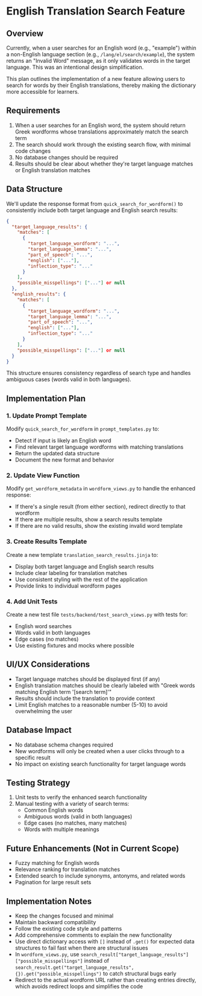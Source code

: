 # English Translation Search Feature

## Overview
Currently, when a user searches for an English word (e.g., "example") within a non-English language section (e.g., `/lang/el/search/example`), the system returns an "Invalid Word" message, as it only validates words in the target language. This was an intentional design simplification. 

This plan outlines the implementation of a new feature allowing users to search for words by their English translations, thereby making the dictionary more accessible for learners.

## Requirements
1. When a user searches for an English word, the system should return Greek wordforms whose translations approximately match the search term
2. The search should work through the existing search flow, with minimal code changes
3. No database changes should be required
4. Results should be clear about whether they're target language matches or English translation matches

## Data Structure
We'll update the response format from `quick_search_for_wordform()` to consistently include both target language and English search results:

```json
{
  "target_language_results": {
    "matches": [
      {
        "target_language_wordform": "...",
        "target_language_lemma": "...",
        "part_of_speech": "...",
        "english": ["..."],
        "inflection_type": "..."
      }
    ],
    "possible_misspellings": ["..."] or null
  },
  "english_results": {
    "matches": [
      {
        "target_language_wordform": "...",
        "target_language_lemma": "...",
        "part_of_speech": "...",
        "english": ["..."],
        "inflection_type": "..."
      }
    ],
    "possible_misspellings": ["..."] or null
  }
}
```

This structure ensures consistency regardless of search type and handles ambiguous cases (words valid in both languages).

## Implementation Plan

### 1. Update Prompt Template
Modify `quick_search_for_wordform` in `prompt_templates.py` to:
- Detect if input is likely an English word
- Find relevant target language wordforms with matching translations
- Return the updated data structure
- Document the new format and behavior

### 2. Update View Function
Modify `get_wordform_metadata` in `wordform_views.py` to handle the enhanced response:
- If there's a single result (from either section), redirect directly to that wordform
- If there are multiple results, show a search results template
- If there are no valid results, show the existing invalid word template

### 3. Create Results Template
Create a new template `translation_search_results.jinja` to:
- Display both target language and English search results
- Include clear labeling for translation matches
- Use consistent styling with the rest of the application
- Provide links to individual wordform pages

### 4. Add Unit Tests
Create a new test file `tests/backend/test_search_views.py` with tests for:
- English word searches
- Words valid in both languages
- Edge cases (no matches)
- Use existing fixtures and mocks where possible

## UI/UX Considerations
- Target language matches should be displayed first (if any)
- English translation matches should be clearly labeled with "Greek words matching English term '[search term]'"
- Results should include the translation to provide context
- Limit English matches to a reasonable number (5-10) to avoid overwhelming the user

## Database Impact
- No database schema changes required
- New wordforms will only be created when a user clicks through to a specific result
- No impact on existing search functionality for target language words

## Testing Strategy
1. Unit tests to verify the enhanced search functionality
2. Manual testing with a variety of search terms:
   - Common English words
   - Ambiguous words (valid in both languages)
   - Edge cases (no matches, many matches)
   - Words with multiple meanings

## Future Enhancements (Not in Current Scope)
- Fuzzy matching for English words
- Relevance ranking for translation matches
- Extended search to include synonyms, antonyms, and related words
- Pagination for large result sets

## Implementation Notes
- Keep the changes focused and minimal
- Maintain backward compatibility
- Follow the existing code style and patterns
- Add comprehensive comments to explain the new functionality
- Use direct dictionary access with `[]` instead of `.get()` for expected data structures to fail fast when there are structural issues
- In `wordform_views.py`, use `search_result["target_language_results"]["possible_misspellings"]` instead of `search_result.get("target_language_results", {}).get("possible_misspellings")` to catch structural bugs early
- Redirect to the actual wordform URL rather than creating entries directly, which avoids redirect loops and simplifies the code